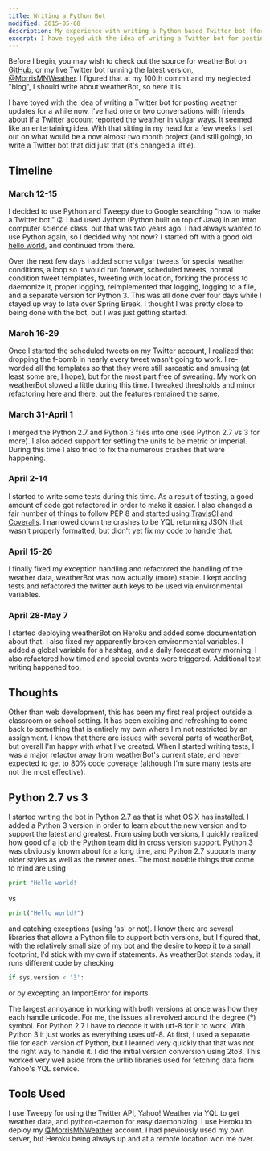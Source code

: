 ```yaml
---
title: Writing a Python Bot
modified: 2015-05-08
description: My experience with writing a Python based Twitter bot (for weather)
excerpt: I have toyed with the idea of writing a Twitter bot for posting weather updates for a while now. I've had one or two conversations with friends about if a Twitter account reported the weather in vulgar ways. It seemed like an entertaining idea. With that sitting in my head for a few weeks I set out on what would be a now almost two month project (and still going), to write a Twitter bot that did just that (it's changed a little).
---
```


Before I begin, you may wish to check out the source for weatherBot on [GitHub](https://github.com/BrianMitchL/weatherBot), or my live Twitter bot running the latest version, [@MorrisMNWeather](https://twitter.com/MorrisMNWeather). I figured that at my 100th commit and my neglected "blog", I should write about weatherBot, so here it is.

I have toyed with the idea of writing a Twitter bot for posting weather updates for a while now. I've had one or two conversations with friends about if a Twitter account reported the weather in vulgar ways. It seemed like an entertaining idea. With that sitting in my head for a few weeks I set out on what would be a now almost two month project (and still going), to write a Twitter bot that did just that (it's changed a little).

## Timeline

### March 12-15

I decided to use Python and Tweepy due to Google searching "how to make a Twitter bot." :stuck_out_tongue_closed_eyes: I had used Jython (Python built on top of Java) in an intro computer science class, but that was two years ago. I had always wanted to use Python again, so I decided why not now? I started off with a good old [hello world](https://github.com/BrianMitchL/weatherBot/commit/c24200ad415f9367d3cbc94427cd08f84acd0468), and continued from there.

Over the next few days I added some vulgar tweets for special weather conditions, a loop so it would run forever, scheduled tweets, normal condition tweet templates, tweeting with location, forking the process to daemonize it, proper logging, reimplemented that logging, logging to a file, and a separate version for Python 3. This was all done over four days while I stayed up way to late over Spring Break. I thought I was pretty close to being done with the bot, but I was just getting started.

### March 16-29

Once I started the scheduled tweets on my Twitter account, I realized that dropping the f-bomb in nearly every tweet wasn't going to work. I re-worded all the templates so that they were still sarcastic and amusing (at least some are, I hope), but for the most part free of swearing. My work on weatherBot slowed a little during this time. I tweaked thresholds and minor refactoring here and there, but the features remained the same.

### March 31-April 1

I merged the Python 2.7 and Python 3 files into one (see Python 2.7 vs 3 for more). I also added support for setting the units to be metric or imperial. During this time I also tried to fix the numerous crashes that were happening.

### April 2-14

I started to write some tests during this time. As a result of testing, a good amount of code got refactored in order to make it easier. I also changed a fair number of things to follow PEP 8 and started using [TravisCI](https://travis-ci.org/BrianMitchL/weatherBot) and [Coveralls](https://coveralls.io/r/BrianMitchL/weatherBot?branch=master). I narrowed down the crashes to be YQL returning JSON that wasn't properly formatted, but didn't yet fix my code to handle that.

### April 15-26

I finally fixed my exception handling and refactored the handling of the weather data, weatherBot was now actually (more) stable. I kept adding tests and refactored the twitter auth keys to be used via environmental variables.

### April 28-May 7

I started deploying weatherBot on Heroku and added some documentation about that. I also fixed my apparently broken environmental variables. I added a global variable for a hashtag, and a daily forecast every morning. I also refactored how timed and special events were triggered. Additional test writing happened too.

## Thoughts

Other than web development, this has been my first real project outside a classroom or school setting. It has been exciting and refreshing to come back to something that is entirely my own where I'm not restricted by an assignment. I know that there are issues with several parts of weatherBot, but overall I'm happy with what I've created. When I started writing tests, I was a major refactor away from weatherBot's current state, and never expected to get to 80% code coverage (although I'm sure many tests are not the most effective).

## Python 2.7 vs 3

I started writing the bot in Python 2.7 as that is what OS X has installed. I added a Python 3 version in order to learn about the new version and to support the latest and greatest. From using both versions, I quickly realized how good of a job the Python team did in cross version support. Python 3 was obviously known about for a long time, and Python 2.7 supports many older styles as well as the newer ones. The most notable things that come to mind are using

```python
print "Hello world!
```

vs

```python
print("Hello world!")
```

and catching exceptions (using 'as' or not). I know there are several libraries that allows a Python file to support both versions, but I figured that, with the relatively small size of my bot and the desire to keep it to a small footprint, I'd stick with my own if statements. As weatherBot stands today, it runs different code by checking

```python
if sys.version < '3':
```

or by excepting an ImportError for imports.

The largest annoyance in working with both versions at once was how they each handle unicode. For me, the issues all revolved around the degree (º) symbol. For Python 2.7 I have to decode it with utf-8 for it to work. With Python 3 it just works as everything uses utf-8. At first, I used a separate file for each version of Python, but I learned very quickly that that was not the right way to handle it. I did the initial version conversion using 2to3. This worked very well aside from the urllib libraries used for fetching data from Yahoo's YQL service.

## Tools Used

I use Tweepy for using the Twitter API, Yahoo! Weather via YQL to get weather data, and python-daemon for easy daemonizing. I use Heroku to deploy my [@MorrisMNWeather](https://twitter.com/MorrisMNWeather) account. I had previously used my own server, but Heroku being always up and at a remote location won me over.
